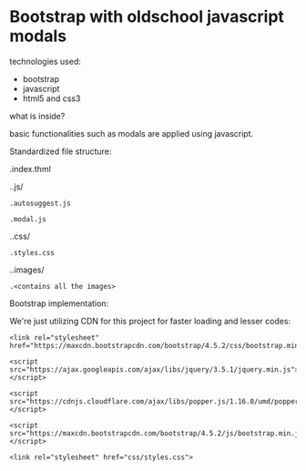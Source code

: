 # Bootstrap with oldschool javascript modals

technologies used:

- bootstrap
- javascript
- html5 and css3



what is inside?

basic functionalities such as modals are applied using javascript.



Standardized file structure:


.index.thml

..js/

    .autosuggest.js

    .modal.js

..css/

    .styles.css

..images/

    .<contains all the images>



Bootstrap implementation:

We're just utilizing CDN for this project for faster loading and lesser codes:

<head>

    <link rel="stylesheet" href="https://maxcdn.bootstrapcdn.com/bootstrap/4.5.2/css/bootstrap.min.css">

    <script src="https://ajax.googleapis.com/ajax/libs/jquery/3.5.1/jquery.min.js"></script>

    <script src="https://cdnjs.cloudflare.com/ajax/libs/popper.js/1.16.0/umd/popper.min.js"></script>

    <script src="https://maxcdn.bootstrapcdn.com/bootstrap/4.5.2/js/bootstrap.min.js"></script>

    <link rel="stylesheet" href="css/styles.css">
    
</head>


